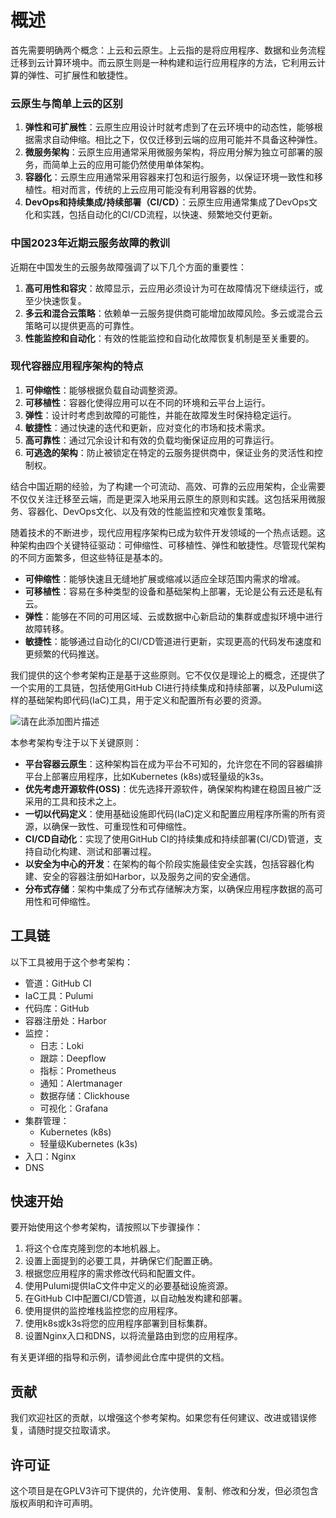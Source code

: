 # 概述

首先需要明确两个概念：上云和云原生。上云指的是将应用程序、数据和业务流程迁移到云计算环境中。而云原生则是一种构建和运行应用程序的方法，它利用云计算的弹性、可扩展性和敏捷性。

### 云原生与简单上云的区别

1. **弹性和可扩展性**：云原生应用设计时就考虑到了在云环境中的动态性，能够根据需求自动伸缩。相比之下，仅仅迁移到云端的应用可能并不具备这种弹性。
2. **微服务架构**：云原生应用通常采用微服务架构，将应用分解为独立可部署的服务，而简单上云的应用可能仍然使用单体架构。
3. **容器化**：云原生应用通常采用容器来打包和运行服务，以保证环境一致性和移植性。相对而言，传统的上云应用可能没有利用容器的优势。
4. **DevOps和持续集成/持续部署（CI/CD）**：云原生应用通常集成了DevOps文化和实践，包括自动化的CI/CD流程，以快速、频繁地交付更新。

### 中国2023年近期云服务故障的教训

近期在中国发生的云服务故障强调了以下几个方面的重要性：

1. **高可用性和容灾**：故障显示，云应用必须设计为可在故障情况下继续运行，或至少快速恢复。
2. **多云和混合云策略**：依赖单一云服务提供商可能增加故障风险。多云或混合云策略可以提供更高的可靠性。
3. **性能监控和自动化**：有效的性能监控和自动化故障恢复机制是至关重要的。

### 现代容器应用程序架构的特点

1. **可伸缩性**：能够根据负载自动调整资源。
2. **可移植性**：容器化使得应用可以在不同的环境和云平台上运行。
3. **弹性**：设计时考虑到故障的可能性，并能在故障发生时保持稳定运行。
4. **敏捷性**：通过快速的迭代和更新，应对变化的市场和技术需求。
5. **高可靠性**：通过冗余设计和有效的负载均衡保证应用的可靠运行。
6. **可逃逸的架构**：防止被锁定在特定的云服务提供商中，保证业务的灵活性和控制权。

结合中国近期的经验，为了构建一个可流动、高效、可靠的云应用架构，企业需要不仅仅关注迁移至云端，而是更深入地采用云原生的原则和实践。这包括采用微服务、容器化、DevOps文化、以及有效的性能监控和灾难恢复策略。

随着技术的不断进步，现代应用程序架构已成为软件开发领域的一个热点话题。这种架构由四个关键特征驱动：可伸缩性、可移植性、弹性和敏捷性。尽管现代架构的不同方面繁多，但这些特征是基本的。

- **可伸缩性**：能够快速且无缝地扩展或缩减以适应全球范围内需求的增减。
- **可移植性**：容易在多种类型的设备和基础架构上部署，无论是公有云还是私有云。
- **弹性**：能够在不同的可用区域、云或数据中心新启动的集群或虚拟环境中进行故障转移。
- **敏捷性**：能够通过自动化的CI/CD管道进行更新，实现更高的代码发布速度和更频繁的代码推送。

我们提供的这个参考架构正是基于这些原则。它不仅仅是理论上的概念，还提供了一个实用的工具链，包括使用GitHub CI进行持续集成和持续部署，以及Pulumi这样的基础架构即代码(IaC)工具，用于定义和配置所有必要的资源。

![请在此添加图片描述](https://developer.qcloudimg.com/http-save/2810186/265333d41f942c4a6400d080325a649b.png?qc_blockWidth=660&qc_blockHeight=288)

本参考架构专注于以下关键原则：

- **平台容器云原生**：这种架构旨在成为平台不可知的，允许您在不同的容器编排平台上部署应用程序，比如Kubernetes (k8s)或轻量级的k3s。
- **优先考虑开源软件(OSS)**：优先选择开源软件，确保架构构建在稳固且被广泛采用的工具和技术之上。
- **一切以代码定义**：使用基础设施即代码(IaC)定义和配置应用程序所需的所有资源，以确保一致性、可重现性和可伸缩性。
- **CI/CD自动化**：实现了使用GitHub CI的持续集成和持续部署(CI/CD)管道，支持自动化构建、测试和部署过程。
- **以安全为中心的开发**：在架构的每个阶段实施最佳安全实践，包括容器化构建、安全的容器注册如Harbor，以及服务之间的安全通信。
- **分布式存储**：架构中集成了分布式存储解决方案，以确保应用程序数据的高可用性和可伸缩性。

## 工具链

以下工具被用于这个参考架构：

- 管道：GitHub CI
- IaC工具：Pulumi
- 代码库：GitHub
- 容器注册处：Harbor
- 监控：
    - 日志：Loki
    - 跟踪：Deepflow
    - 指标：Prometheus
    - 通知：Alertmanager
    - 数据存储：Clickhouse
    - 可视化：Grafana
- 集群管理：
    - Kubernetes (k8s)
    - 轻量级Kubernetes (k3s)
- 入口：Nginx
- DNS

## 快速开始

要开始使用这个参考架构，请按照以下步骤操作：

1. 将这个仓库克隆到您的本地机器上。
2. 设置上面提到的必要工具，并确保它们配置正确。
3. 根据您应用程序的需求修改代码和配置文件。
4. 使用Pulumi提供IaC文件中定义的必要基础设施资源。
5. 在GitHub CI中配置CI/CD管道，以自动触发构建和部署。
6. 使用提供的监控堆栈监控您的应用程序。
7. 使用k8s或k3s将您的应用程序部署到目标集群。
8. 设置Nginx入口和DNS，以将流量路由到您的应用程序。

有关更详细的指导和示例，请参阅此仓库中提供的文档。

## 贡献

我们欢迎社区的贡献，以增强这个参考架构。如果您有任何建议、改进或错误修复，请随时提交拉取请求。

## 许可证

这个项目是在GPLV3许可下提供的，允许使用、复制、修改和分发，但必须包含版权声明和许可声明。
